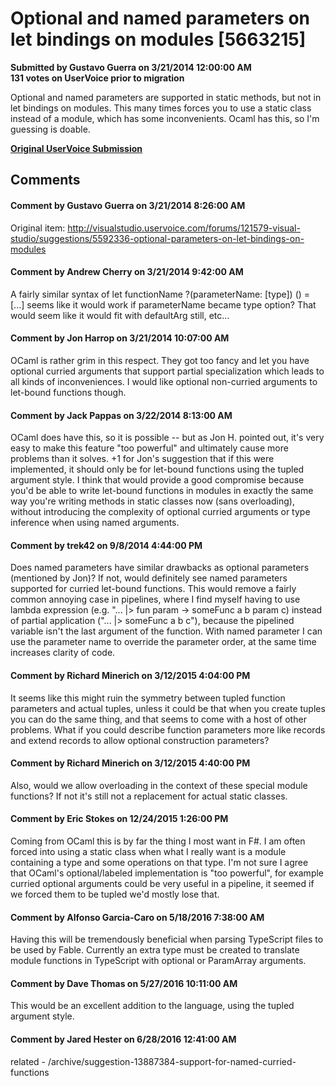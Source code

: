 # Optional and named parameters on let bindings on modules [5663215] #

**Submitted by Gustavo Guerra on 3/21/2014 12:00:00 AM**  
**131 votes on UserVoice prior to migration**  

Optional and named parameters are supported in static methods, but not in let bindings on modules. This many times forces you to use a static class instead of a module, which has some inconvenients. Ocaml has this, so I'm guessing is doable.



**[Original UserVoice Submission](https://fslang.uservoice.com/forums/245727-f-language/suggestions/5663215)**


## Comments ##


#### Comment by Gustavo Guerra on 3/21/2014 8:26:00 AM ####
Original item: http://visualstudio.uservoice.com/forums/121579-visual-studio/suggestions/5592336-optional-parameters-on-let-bindings-on-modules


#### Comment by Andrew Cherry on 3/21/2014 9:42:00 AM ####
A fairly similar syntax of let functionName ?(parameterName: [type]) () = [...] seems like it would work if parameterName became type option? That would seem like it would fit with defaultArg still, etc...


#### Comment by Jon Harrop on 3/21/2014 10:07:00 AM ####
OCaml is rather grim in this respect. They got too fancy and let you have optional curried arguments that support partial specialization which leads to all kinds of inconveniences.
I would like optional non-curried arguments to let-bound functions though.


#### Comment by Jack Pappas on 3/22/2014 8:13:00 AM ####
OCaml does have this, so it is possible -- but as Jon H. pointed out, it's very easy to make this feature "too powerful" and ultimately cause more problems than it solves.
+1 for Jon's suggestion that if this were implemented, it should only be for let-bound functions using the tupled argument style. I think that would provide a good compromise because you'd be able to write let-bound functions in modules in exactly the same way you're writing methods in static classes now (sans overloading), without introducing the complexity of optional curried arguments or type inference when using named arguments.


#### Comment by trek42 on 9/8/2014 4:44:00 PM ####
Does named parameters have similar drawbacks as optional parameters (mentioned by Jon)? If not, would definitely see named parameters supported for curried let-bound functions.
This would remove a fairly common annoying case in pipelines, where I find myself having to use lambda expression (e.g. "... |> fun param -> someFunc a b param c) instead of partial application ("... |> someFunc a b c"), because the pipelined variable isn't the last argument of the function. With named parameter I can use the parameter name to override the parameter order, at the same time increases clarity of code.


#### Comment by Richard Minerich on 3/12/2015 4:04:00 PM ####
It seems like this might ruin the symmetry between tupled function parameters and actual tuples, unless it could be that when you create tuples you can do the same thing, and that seems to come with a host of other problems. What if you could describe function parameters more like records and extend records to allow optional construction parameters?


#### Comment by Richard Minerich on 3/12/2015 4:40:00 PM ####
Also, would we allow overloading in the context of these special module functions? If not it's still not a replacement for actual static classes.


#### Comment by Eric Stokes on 12/24/2015 1:26:00 PM ####
Coming from OCaml this is by far the thing I most want in F#. I am often forced into using a static class when what I really want is a module containing a type and some operations on that type. I'm not sure I agree that OCaml's optional/labeled implementation is "too powerful", for example curried optional arguments could be very useful in a pipeline, it seemed if we forced them to be tupled we'd mostly lose that.


#### Comment by Alfonso Garcia-Caro on 5/18/2016 7:38:00 AM ####
Having this will be tremendously beneficial when parsing TypeScript files to be used by Fable. Currently an extra type must be created to translate module functions in TypeScript with optional or ParamArray arguments.


#### Comment by Dave Thomas on 5/27/2016 10:11:00 AM ####
This would be an excellent addition to the language, using the tupled argument style.


#### Comment by Jared Hester on 6/28/2016 12:41:00 AM ####
related - /archive/suggestion-13887384-support-for-named-curried-functions


